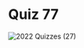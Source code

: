 # Quiz 77

![2022  Quizzes (27)](https://github.com/aineethitari/unit4_repo/assets/112055062/c372864f-737f-4b6a-aa18-748cafd90f86)

